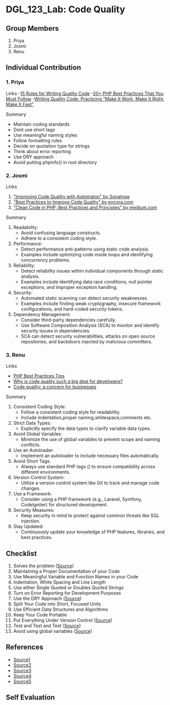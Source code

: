 # DGL_123_Lab: Code Quality

## Group Members
1. Priya
2. Josmi
3. Renu

## Individual Contribution
### 1. Priya
   Links
   -[15 Rules for Writing Quality Code](https://www.informit.com/articles/article.aspx?p=2223710)
   -[20+ PHP Best Practices That You Must Follow](https://corephp.com/php-best-practices-that-you-must-follow/)
   -[Writing Quality Code: Practicing “Make It Work, Make It Right, Make It Fast”](https://keyholesoftware.com/writing-quality-code-practicing-make-it-work-make-it-right-make-it-fast/)
   
   Summary
   - Maintain coding standards
   - Dont use short tags
   - Use meaningful naming styles
   - Follow formatting rules
   - Decide on quotation type for strings
   - Think about error reporting
   - Use DRY approach
   - Avoid putting phpinfo() in root directory
     
### 2. Josmi
   Links
   1. ["Improving Code Quality with Automaton" by Sonatype](https://blog.sonatype.com/improving-code-quality-with-automation)
   2. ["Best Practices to Improve Code Quality" by encora.com](https://www.encora.com/insights/best-practices-to-improve-code-quality)
   3. ["Clean Code in PHP: Best Practices and Principles" by medium.com](https://medium.com/@teal33t/clean-code-in-php-best-practices-and-principles-8ccf2f1673a7)
   
   Summary
   
   1. Readability:
      - Avoid confusing language constructs.
      - Adhere to a consistent coding style.
   2. Performance:
      - Detect performance anti-patterns using static code analysis.
      - Examples include optimizing code inside loops and identifying concurrency problems.
   3. Reliability:
      - Detect reliability issues within individual components through static analysis.
      - Examples include identifying data race conditions, null pointer exceptions, and improper exception handling.
   4. Security:
      - Automated static scanning can detect security weaknesses.
      - Examples include finding weak cryptography, insecure framework configurations, and hard-coded security tokens.
   5. Dependency Management:
      - Consider third-party dependencies carefully.
      - Use Software Composition Analysis (SCA) to monitor and identify security issues in dependencies.
      - SCA can detect security vulnerabilities, attacks on open source repositories, and backdoors injected by malicious committers.
         
### 3. Renu
   Links
   - [PHP Best Practices Tips](https://www.linkedin.com/pulse/php-best-practices-tips-samuel-john/)
   - [Why is code quality such a big deal for developers?](https://medium.com/@cleverti/why-is-code-quality-such-a-big-deal-for-developers-91bdace85d44)
   - [Code quality: a concern for businesses](https://stackoverflow.blog/2021/10/18/code-quality-a-concern-for-businesses-bottom-lines-and-empathetic-programmers/)
   
   Summary
   
 1. Consistent Coding Style:
    - Follow a consistent coding style for readability.
    - Include indentation,proper naming,whitespace,comments etc.
 2. Strict Data Types:
    - Explicitly specify the data types to clarify variable data types.     
 3. Avoid Global Variables:
    - Minimize the use of global variables to prevent scope and naming conflicts.    
 4. Use an Autoloader:
    - Implement an autoloader to include necessary files automatically.
 5. Avoid Short Tags:
    - Always use standard PHP tags (<?php and ?>) to ensure compatibility across different environments.
 6. Version Control System:
    - Utilize a version control system like Git to track and manage code changes.
 7. Use a Framework:
    - Consider using a PHP framework (e.g., Laravel, Symfony, CodeIgniter) for structured development.
 8. Security Measures:
    - Keep security in mind to protect against common threats like SQL injection.    
 9. Stay Updated:
    - Continuously update your knowledge of PHP features, libraries, and best practices.

    


## Checklist
1.	Solves the problem
([Source](https://keyholesoftware.com/writing-quality-code-practicing-make-it-work-make-it-right-make-it-fast/))
2.	Maintaining a Proper Documentation of your Code
3.	Use Meaningful Variable and Function Names in your Code
4.	Indentation, White Spacing and Line Length
5.	Use either Single Quoted or Doubles Quoted Strings
6.	Turn on Error Reporting for Development Purposes
7.	Use the DRY Approach
([Source](https://corephp.com/php-best-practices-that-you-must-follow/))
8.	Split Your Code into Short, Focused Units
9.	Use Efficient Data Structures and Algorithms
10.	Keep Your Code Portable
11.	Put Everything Under Version Control
([Source](https://www.informit.com/articles/article.aspx?p=2223710))
12.	Test and Test and Test
([Source](https://www.encora.com/insights/best-practices-to-improve-code-quality))
13.	Avoid using global variables
([Source](https://www.linkedin.com/pulse/php-best-practices-tips-samuel-john/))


## References
- [Source1](https://keyholesoftware.com/writing-quality-code-practicing-make-it-work-make-it-right-make-it-fast/)
- [Source2](https://corephp.com/php-best-practices-that-you-must-follow/)
- [Source3](https://www.informit.com/articles/article.aspx?p=2223710)
- [Source4](https://www.encora.com/insights/best-practices-to-improve-code-quality)
- [Source5](https://www.linkedin.com/pulse/php-best-practices-tips-samuel-john/)

## Self Evaluation
  
